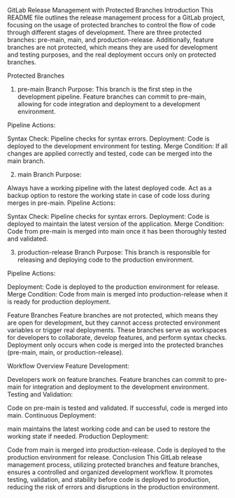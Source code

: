 GitLab Release Management with Protected Branches
Introduction
This README file outlines the release management process for a GitLab project, focusing on the usage of protected branches to control the flow of code through different stages of development. There are three protected branches: pre-main, main, and production-release. Additionally, feature branches are not protected, which means they are used for development and testing purposes, and the real deployment occurs only on protected branches.

Protected Branches
1. pre-main Branch
Purpose: This branch is the first step in the development pipeline. Feature branches can commit to pre-main, allowing for code integration and deployment to a development environment.

Pipeline Actions:

Syntax Check: Pipeline checks for syntax errors.
Deployment: Code is deployed to the development environment for testing.
Merge Condition: If all changes are applied correctly and tested, code can be merged into the main branch.

2. main Branch
Purpose:

Always have a working pipeline with the latest deployed code.
Act as a backup option to restore the working state in case of code loss during merges in pre-main.
Pipeline Actions:

Syntax Check: Pipeline checks for syntax errors.
Deployment: Code is deployed to maintain the latest version of the application.
Merge Condition: Code from pre-main is merged into main once it has been thoroughly tested and validated.

3. production-release Branch
Purpose: This branch is responsible for releasing and deploying code to the production environment.

Pipeline Actions:

Deployment: Code is deployed to the production environment for release.
Merge Condition: Code from main is merged into production-release when it is ready for production deployment.

Feature Branches
Feature branches are not protected, which means they are open for development, but they cannot access protected environment variables or trigger real deployments. These branches serve as workspaces for developers to collaborate, develop features, and perform syntax checks. Deployment only occurs when code is merged into the protected branches (pre-main, main, or production-release).

Workflow Overview
Feature Development:

Developers work on feature branches.
Feature branches can commit to pre-main for integration and deployment to the development environment.
Testing and Validation:

Code on pre-main is tested and validated.
If successful, code is merged into main.
Continuous Deployment:

main maintains the latest working code and can be used to restore the working state if needed.
Production Deployment:

Code from main is merged into production-release.
Code is deployed to the production environment for release.
Conclusion
This GitLab release management process, utilizing protected branches and feature branches, ensures a controlled and organized development workflow. It promotes testing, validation, and stability before code is deployed to production, reducing the risk of errors and disruptions in the production environment.
